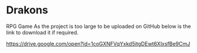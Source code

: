 # Drakons
RPG Game
As the project is too large to be uploaded on GitHub below is the link to download it if required.

https://drive.google.com/open?id=1coGXNFVqYxkd5itgDEwt6XlxsfBe9CmJ
